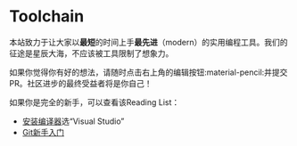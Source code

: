 # Toolchain

本站致力于让大家以<strong>最短</strong>的时间上手<strong>最先进</strong>（modern）的实用编程工具。我们的征途是星辰大海，不应该被工具限制了想象力。

如果你觉得你有好的想法，请随时点击右上角的编辑按钮:material-pencil:并提交PR。社区进步的最终受益者将是你自己！

如果你是完全的新手，可以查看该Reading List：

* [安装编译器](environment/README.md#_7)选“Visual Studio”
* [Git新手入门](git/README.md)
